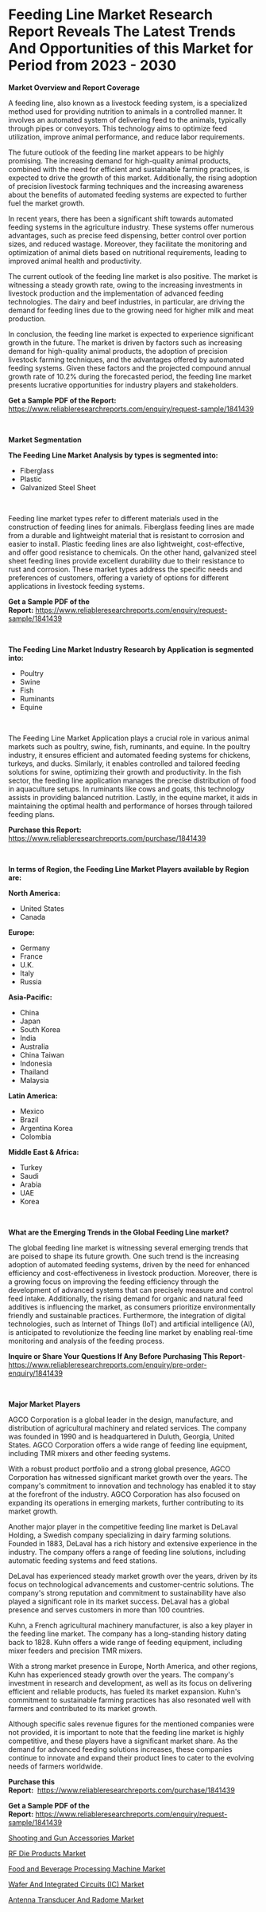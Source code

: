 <p><h1>Feeding Line Market Research Report Reveals The Latest Trends And Opportunities of this Market for Period from 2023 - 2030</h1></p><p><strong>Market Overview and Report Coverage</strong></p>
<p><p>A feeding line, also known as a livestock feeding system, is a specialized method used for providing nutrition to animals in a controlled manner. It involves an automated system of delivering feed to the animals, typically through pipes or conveyors. This technology aims to optimize feed utilization, improve animal performance, and reduce labor requirements.</p><p>The future outlook of the feeding line market appears to be highly promising. The increasing demand for high-quality animal products, combined with the need for efficient and sustainable farming practices, is expected to drive the growth of this market. Additionally, the rising adoption of precision livestock farming techniques and the increasing awareness about the benefits of automated feeding systems are expected to further fuel the market growth.</p><p>In recent years, there has been a significant shift towards automated feeding systems in the agriculture industry. These systems offer numerous advantages, such as precise feed dispensing, better control over portion sizes, and reduced wastage. Moreover, they facilitate the monitoring and optimization of animal diets based on nutritional requirements, leading to improved animal health and productivity.</p><p>The current outlook of the feeding line market is also positive. The market is witnessing a steady growth rate, owing to the increasing investments in livestock production and the implementation of advanced feeding technologies. The dairy and beef industries, in particular, are driving the demand for feeding lines due to the growing need for higher milk and meat production.</p><p>In conclusion, the feeding line market is expected to experience significant growth in the future. The market is driven by factors such as increasing demand for high-quality animal products, the adoption of precision livestock farming techniques, and the advantages offered by automated feeding systems. Given these factors and the projected compound annual growth rate of 10.2% during the forecasted period, the feeding line market presents lucrative opportunities for industry players and stakeholders.</p></p>
<p><strong>Get a Sample PDF of the Report:</strong> <a href="https://www.reliableresearchreports.com/enquiry/request-sample/1841439">https://www.reliableresearchreports.com/enquiry/request-sample/1841439</a></p>
<p>&nbsp;</p>
<p><strong>Market Segmentation</strong></p>
<p><strong>The Feeding Line Market Analysis by types is segmented into:</strong></p>
<p><ul><li>Fiberglass</li><li>Plastic</li><li>Galvanized Steel Sheet</li></ul></p>
<p>&nbsp;</p>
<p><p>Feeding line market types refer to different materials used in the construction of feeding lines for animals. Fiberglass feeding lines are made from a durable and lightweight material that is resistant to corrosion and easier to install. Plastic feeding lines are also lightweight, cost-effective, and offer good resistance to chemicals. On the other hand, galvanized steel sheet feeding lines provide excellent durability due to their resistance to rust and corrosion. These market types address the specific needs and preferences of customers, offering a variety of options for different applications in livestock feeding systems.</p></p>
<p><strong>Get a Sample PDF of the Report:</strong>&nbsp;<a href="https://www.reliableresearchreports.com/enquiry/request-sample/1841439">https://www.reliableresearchreports.com/enquiry/request-sample/1841439</a></p>
<p>&nbsp;</p>
<p><strong>The Feeding Line Market Industry Research by Application is segmented into:</strong></p>
<p><ul><li>Poultry</li><li>Swine</li><li>Fish</li><li>Ruminants</li><li>Equine</li></ul></p>
<p>&nbsp;</p>
<p><p>The Feeding Line Market Application plays a crucial role in various animal markets such as poultry, swine, fish, ruminants, and equine. In the poultry industry, it ensures efficient and automated feeding systems for chickens, turkeys, and ducks. Similarly, it enables controlled and tailored feeding solutions for swine, optimizing their growth and productivity. In the fish sector, the feeding line application manages the precise distribution of food in aquaculture setups. In ruminants like cows and goats, this technology assists in providing balanced nutrition. Lastly, in the equine market, it aids in maintaining the optimal health and performance of horses through tailored feeding plans.</p></p>
<p><strong>Purchase this Report:</strong>&nbsp; <a href="https://www.reliableresearchreports.com/purchase/1841439">https://www.reliableresearchreports.com/purchase/1841439</a></p>
<p>&nbsp;</p>
<p><strong>In terms of Region, the Feeding Line Market Players available by Region are:</strong></p>
<p>
    <p> <strong> North America: </strong>
        <ul>
            <li>United States</li>
            <li>Canada</li>
        </ul>
        </p> 
    <p> <strong> Europe: </strong>
        <ul>
            <li>Germany</li>
            <li>France</li>
            <li>U.K.</li>
            <li>Italy</li>
            <li>Russia</li>
        </ul>
        </p> 
    <p> <strong> Asia-Pacific: </strong>
        <ul>
            <li>China</li>
            <li>Japan</li>
            <li>South Korea</li>
            <li>India</li>
            <li>Australia</li>
            <li>China Taiwan</li>
            <li>Indonesia</li>
            <li>Thailand</li>
            <li>Malaysia</li>
        </ul>
        </p> 
    <p> <strong> Latin America: </strong>
        <ul>
            <li>Mexico</li>
            <li>Brazil</li>
            <li>Argentina Korea</li>
            <li>Colombia</li>
        </ul>
        </p> 
    <p> <strong> Middle East & Africa: </strong>
        <ul>
            <li>Turkey</li>
            <li>Saudi</li>
            <li>Arabia</li>
            <li>UAE</li>
            <li>Korea</li>
        </ul>
    </p>
    </p>
<p>&nbsp;</p>
<p><strong>What are the Emerging Trends in the Global Feeding Line market?</strong></p>
<p><p>The global feeding line market is witnessing several emerging trends that are poised to shape its future growth. One such trend is the increasing adoption of automated feeding systems, driven by the need for enhanced efficiency and cost-effectiveness in livestock production. Moreover, there is a growing focus on improving the feeding efficiency through the development of advanced systems that can precisely measure and control feed intake. Additionally, the rising demand for organic and natural feed additives is influencing the market, as consumers prioritize environmentally friendly and sustainable practices. Furthermore, the integration of digital technologies, such as Internet of Things (IoT) and artificial intelligence (AI), is anticipated to revolutionize the feeding line market by enabling real-time monitoring and analysis of the feeding process.</p></p>
<p><strong>Inquire or Share Your Questions If Any Before Purchasing This Report</strong>- <a href="https://www.reliableresearchreports.com/enquiry/pre-order-enquiry/1841439">https://www.reliableresearchreports.com/enquiry/pre-order-enquiry/1841439</a></p>
<p>&nbsp;</p>
<p><strong>Major Market Players</strong></p>
<p><p>AGCO Corporation is a global leader in the design, manufacture, and distribution of agricultural machinery and related services. The company was founded in 1990 and is headquartered in Duluth, Georgia, United States. AGCO Corporation offers a wide range of feeding line equipment, including TMR mixers and other feeding systems.</p><p>With a robust product portfolio and a strong global presence, AGCO Corporation has witnessed significant market growth over the years. The company's commitment to innovation and technology has enabled it to stay at the forefront of the industry. AGCO Corporation has also focused on expanding its operations in emerging markets, further contributing to its market growth.</p><p>Another major player in the competitive feeding line market is DeLaval Holding, a Swedish company specializing in dairy farming solutions. Founded in 1883, DeLaval has a rich history and extensive experience in the industry. The company offers a range of feeding line solutions, including automatic feeding systems and feed stations.</p><p>DeLaval has experienced steady market growth over the years, driven by its focus on technological advancements and customer-centric solutions. The company's strong reputation and commitment to sustainability have also played a significant role in its market success. DeLaval has a global presence and serves customers in more than 100 countries.</p><p>Kuhn, a French agricultural machinery manufacturer, is also a key player in the feeding line market. The company has a long-standing history dating back to 1828. Kuhn offers a wide range of feeding equipment, including mixer feeders and precision TMR mixers.</p><p>With a strong market presence in Europe, North America, and other regions, Kuhn has experienced steady growth over the years. The company's investment in research and development, as well as its focus on delivering efficient and reliable products, has fueled its market expansion. Kuhn's commitment to sustainable farming practices has also resonated well with farmers and contributed to its market growth.</p><p>Although specific sales revenue figures for the mentioned companies were not provided, it is important to note that the feeding line market is highly competitive, and these players have a significant market share. As the demand for advanced feeding solutions increases, these companies continue to innovate and expand their product lines to cater to the evolving needs of farmers worldwide.</p></p>
<p><strong>Purchase this Report:</strong>&nbsp;&nbsp;<a href="https://www.reliableresearchreports.com/purchase/1841439">https://www.reliableresearchreports.com/purchase/1841439</a></p>
<p></p>
<p><strong>Get a Sample PDF of the Report:</strong>&nbsp;<a href="https://www.reliableresearchreports.com/enquiry/request-sample/1841439">https://www.reliableresearchreports.com/enquiry/request-sample/1841439</a></p>
<p><p><a href="https://medium.com/@lupeosinski/decoding-shooting-and-gun-accessories-market-metrics-market-share-trends-and-growth-patterns-8148b10d8827">Shooting and Gun Accessories Market</a></p><p><a href="https://medium.com/@madelynhowe/rf-die-products-market-insight-market-trends-growth-forecasted-from-2023-to-2030-e979a3079584">RF Die Products Market</a></p><p><a href="https://medium.com/@beauhagenes2023/food-and-beverage-processing-machine-market-trends-and-market-analysis-forecasted-for-period-0c9ee6e36aec">Food and Beverage Processing Machine Market</a></p><p><a href="https://medium.com/@ebbakautzer/wafer-and-integrated-circuits-ic-market-furnishes-information-on-market-share-market-trends-and-0e9354bde545">Wafer And Integrated Circuits (IC) Market</a></p><p><a href="https://medium.com/@candiceveum/analyzing-antenna-transducer-and-radome-market-global-industry-perspective-and-forecast-2023-to-ffa58457c65b">Antenna Transducer And Radome Market</a></p></p>